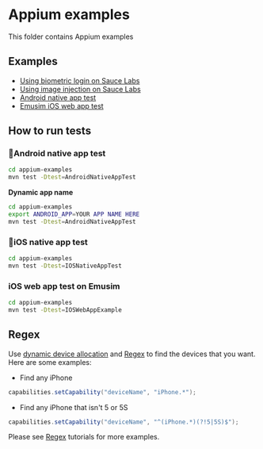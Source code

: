 # Appium examples
This folder contains Appium examples

## Examples
- [Using biometric login on Sauce Labs](./src/test/java/com/emusim/biometric_login)
- [Using image injection on Sauce Labs](./src/test/java/com/realdevice/unifiedplatform/image_injection)
- [Android native app test](./src/test/java/com/realdevice/unifiedplatform/AndroidNativeAppTest.java)
- [Emusim iOS web app test](./src/test/java/com/emusim/IOSWebAppExample.java)

## How to run tests

### 🤖Android native app test
```bash
cd appium-examples
mvn test -Dtest=AndroidNativeAppTest
```

**Dynamic app name**

```bash
cd appium-examples
export ANDROID_APP=YOUR APP NAME HERE
mvn test -Dtest=AndroidNativeAppTest
```

### 🍎iOS native app test
```bash
cd appium-examples
mvn test -Dtest=IOSNativeAppTest
```
### iOS web app test on Emusim
```bash
cd appium-examples
mvn test -Dtest=IOSWebAppExample
```

## Regex

Use [dynamic device allocation](https://wiki.saucelabs.com/display/DOCS/Dynamic+Device+Allocation) and [Regex](https://www.regular-expressions.info/lookaround.html) to find the devices that you want. Here are some examples:

* Find any iPhone
  
```java
capabilities.setCapability("deviceName", "iPhone.*");
```

* Find any iPhone that isn't 5 or 5S

```java
capabilities.setCapability("deviceName", "^(iPhone.*)(?!5|5S)$");
```

Please see [Regex](https://www.regular-expressions.info/lookaround.html) tutorials for more examples.
